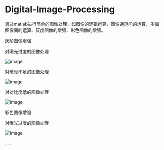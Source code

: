 # Digital-Image-Processing
通过matlab进行简单的图像处理，如图像的逻辑运算、图像通道间的运算、多幅图像间的运算、灰度图像的增强、彩色图像的增强。


灰阶图像增强

对曝光过度的图像处理

![image](https://user-images.githubusercontent.com/55183556/230784187-41c7944e-083d-4489-a634-9310ccf6ad58.png)

对曝光不足的图像处理

![image](https://user-images.githubusercontent.com/55183556/230784218-2c3c916f-e643-4056-8ab2-5411ffe99c49.png)

对对比度低的图像处理

![image](https://user-images.githubusercontent.com/55183556/230784242-86355f4c-9e0d-4241-a78b-4699f8039482.png)



彩色图像增强

对曝光过度的图像处理

![image](https://user-images.githubusercontent.com/55183556/230784373-4205ca61-13cf-470f-a407-d419dca7a1f9.png)

……
